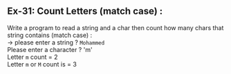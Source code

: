 ## Ex-31: Count Letters (match case) :  
Write  a program to read a string and a char then count how many chars that string contains (match case) :   
-> please enter a string ? `Mohammed`  
Please enter a character ? 'm'  
Letter `m` count = 2  
Letter `m` or `M` count is = 3
